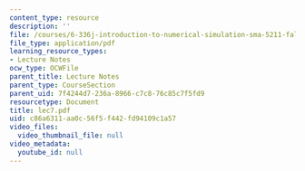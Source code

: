 ```yaml
---
content_type: resource
description: ''
file: /courses/6-336j-introduction-to-numerical-simulation-sma-5211-fall-2003/c86a6311aa0c56f5f442fd94109c1a57_lec7.pdf
file_type: application/pdf
learning_resource_types:
- Lecture Notes
ocw_type: OCWFile
parent_title: Lecture Notes
parent_type: CourseSection
parent_uid: 7f4244d7-236a-8966-c7c8-76c85c7f5fd9
resourcetype: Document
title: lec7.pdf
uid: c86a6311-aa0c-56f5-f442-fd94109c1a57
video_files:
  video_thumbnail_file: null
video_metadata:
  youtube_id: null
---
```

